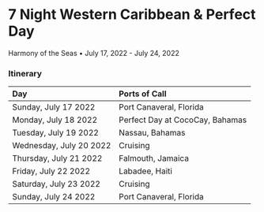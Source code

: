 # 7 Night Western Caribbean & Perfect Day

Harmony of the Seas • July 17, 2022 - July 24, 2022

### Itinerary

| Day                     | Ports of Call                   |
| :---------------------- | :------------------------------ |
| Sunday, July 17 2022	  | Port Canaveral, Florida         |
| Monday, July 18 2022    | Perfect Day at CocoCay, Bahamas |
| Tuesday, July 19 2022	  | Nassau, Bahamas                 |
| Wednesday, July 20 2022	| Cruising	                      |
| Thursday, July 21 2022	| Falmouth, Jamaica	              |
| Friday, July 22	2022    | Labadee, Haiti	                |
| Saturday, July 23	2022  | Cruising                        |
| Sunday, July 24	2022    | Port Canaveral, Florida	        |
